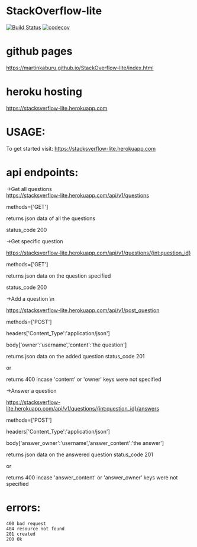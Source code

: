 # StackOverflow-lite

[![Build Status](https://travis-ci.com/MartinKaburu/StackOverflow-lite.png)](https://travis-ci.com/MartinKaburu/StackOverflow-lite)   [![codecov](https://codecov.io/gh/MartinKaburu/StackOverflow-lite/branch/master/graph/badge.svg)](https://codecov.io/gh/MartinKaburu/StackOverflow-lite)

# github pages

https://martinkaburu.github.io/StackOverflow-lite/index.html

# heroku hosting

https://stacksverflow-lite.herokuapp.com

# USAGE:

To get started visit:
        https://stacksverflow-lite.herokuapp.com

# api endpoints:

->Get all questions  
https://stacksverflow-lite.herokuapp.com/api/v1/questions

methods=['GET']

returns json data of all the questions

status_code 200

->Get specific question

https://stacksverflow-lite.herokuapp.com/api/v1/questions/{int:question_id}

methods=['GET']

returns json data on the question specified

status_code 200

->Add a question \n

https://stacksverflow-lite.herokuapp.com/api/v1/post_question

methods=['POST']

headers['Content_Type':'application/json']

body['owner':'username','content':'the question']

returns json data on the added question status_code 201

or 

returns 400 incase 'content' or 'owner' keys were not specified

->Answer a question

https://stacksverflow-lite.herokuapp.com/api/v1/questions/{int:question_id}/answers

methods=['POST']

headers['Content_Type':'application/json']

body['answer_owner':'username','answer_content':'the answer']

returns json data on the answered question status_code 201

or 

returns 400 incase 'answer_content' or 'answer_owner' keys were not specified

# errors:
    400 bad request
    404 resource not found
    201 created
    200 Ok
